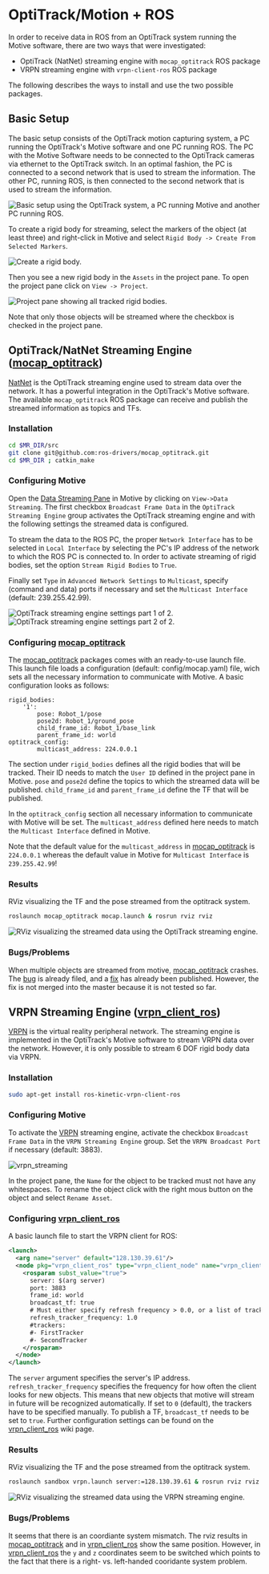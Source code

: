 # OptiTrack/Motion + ROS

In order to receive data in ROS from an OptiTrack system running the Motive software, there are two ways that were investigated:
- OptiTrack (NatNet) streaming engine with `mocap_optitrack` ROS package
- VRPN streaming engine with `vrpn-client-ros` ROS package

The following describes the ways to install and use the two possible packages.

## Basic Setup

The basic setup consists of the OptiTrack motion capturing system, a PC running the OptiTrack's Motive software and one PC running ROS.
The PC with the Motive Software needs to be connected to the OptiTrack cameras via ethernet to the OptiTrack switch.
In an optimal fashion, the PC is connected to a second network that is used to stream the information.
The other PC, running ROS, is then connected to the second network that is used to stream the information.

![Basic setup using the OptiTrack system, a PC running Motive and another PC running ROS.][setup]

To create a rigid body for streaming, select the markers of the object (at least three) and right-click in Motive and select `Rigid Body -> Create From Selected Markers`.

![Create a rigid body.][create_rigid_body]

Then you see a new rigid body in the `Assets` in the project pane.
To open the project pane click on `View -> Project`.

![Project pane showing all tracked rigid bodies.][project_object]

Note that only those objects will be streamed where the checkbox is checked in the project pane.

## OptiTrack/NatNet Streaming Engine ([mocap_optitrack])

[NatNet] is the OptiTrack streaming engine used to stream data over the network.
It has a powerful integration in the OptiTrack's Motive software.
The available `mocap_optitrack` ROS package can receive and publish the streamed information as topics and TFs.

### Installation

```bash
cd $MR_DIR/src
git clone git@github.com:ros-drivers/mocap_optitrack.git
cd $MR_DIR ; catkin_make
```

### Configuring Motive

Open the [Data Streaming Pane] in Motive by clicking on `View->Data Streaming`.
The first checkbox `Broadcast Frame Data` in the `OptiTrack Streaming Engine` group activates the OptiTrack streaming engine and with the following settings the streamed data is configured.

To stream the data to the ROS PC, the proper `Network Interface` has to be selected in `Local Interface` by selecting the PC's IP address of the network to which the ROS PC is connected to.
In order to activate streaming of rigid bodies, set the option `Stream Rigid Bodies` to `True`.

Finally set `Type` in `Advanced Network Settings` to `Multicast`, specify (command and data) ports if necessary and set the `Multicast Interface` (default: 239.255.42.99).

![OptiTrack streaming engine settings part 1 of 2.][natnet1] ![OptiTrack streaming engine settings part 2 of 2.][natnet2]

### Configuring [mocap_optitrack]

The [mocap_optitrack] packages comes with an ready-to-use launch file.
This launch file loads a configuration (default: config/mocap.yaml) file, wich sets all the necessary information to communicate with Motive.
A basic configuration looks as follows:

```
rigid_bodies:
    '1':
        pose: Robot_1/pose
        pose2d: Robot_1/ground_pose
        child_frame_id: Robot_1/base_link
        parent_frame_id: world
optitrack_config:
        multicast_address: 224.0.0.1
```

The section under `rigid_bodies` defines all the rigid bodies that will be tracked.
Their ID needs to match the `User ID` defined in the project pane in Motive.
`pose` and `pose2d` define the topics to which the streamed data will be published.
`child_frame_id` and `parent_frame_id` define the TF that will be published.

In the `optitrack_config` section all necessary information to communicate with Motive will be set.
The `multicast_address` defined here needs to match the `Multicast Interface` defined in Motive.

Note that the default value for the `multicast_address` in [mocap_optitrack] is `224.0.0.1` whereas the default value in Motive for `Multicast Interface` is `239.255.42.99`!

### Results

RViz visualizing the TF and the pose streamed from the optitrack system.

```bash
roslaunch mocap_optitrack mocap.launch & rosrun rviz rviz
```

![RViz visualizing the streamed data using the OptiTrack streaming engine.][mocap_rviz]

### Bugs/Problems

When multiple objects are streamed from motive, [mocap_optitrack] crashes.
The [bug](https://github.com/ros-drivers/mocap_optitrack/issues/23) is already filed, and a [fix](https://github.com/ros-drivers/mocap_optitrack/pull/24) has already been published.
However, the fix is not merged into the master because it is not tested so far.

## VRPN Streaming Engine ([vrpn_client_ros])

[VRPN] is the virtual reality peripheral network.
The streaming engine is implemented in the OptiTrack's Motive software to stream VRPN data over the network.
However, it is only possible to stream 6 DOF rigid body data via VRPN.

### Installation

```bash
sudo apt-get install ros-kinetic-vrpn-client-ros
```

### Configuring Motive

To activate the [VRPN] streaming engine, activate the checkbox `Broadcast Frame Data` in the `VRPN Streaming Engine` group.
Set the `VRPN Broadcast Port` if necessary (default: 3883).

![vrpn_streaming]

In the project pane, the `Name` for the object to be tracked must not have any whitespaces.
To rename the object click with the right mous button on the object and select `Rename Asset`.

### Configuring [vrpn_client_ros]

A basic launch file to start the VRPN client for ROS:

```xml
<launch>
  <arg name="server" default="128.130.39.61"/>
  <node pkg="vrpn_client_ros" type="vrpn_client_node" name="vrpn_client_node" output="screen">
    <rosparam subst_value="true">
      server: $(arg server)
      port: 3883
      frame_id: world
      broadcast_tf: true
      # Must either specify refresh frequency > 0.0, or a list of trackers to create
      refresh_tracker_frequency: 1.0
      #trackers:
      #- FirstTracker
      #- SecondTracker
    </rosparam>
  </node>
</launch>
```

The `server` argument specifies the server's IP address.
`refresh_tracker_frequency` specifies the frequency for how often the client looks for new objects.
This means that new objects that motive will stream in future will be recognized automatically.
If set to `0` (default), the trackers have to be specified manually.
To publish a TF, `broadcast_tf` needs to be set to `true`.
Further configuration settings can be found on the [vrpn_client_ros] wiki page.

### Results

RViz visualizing the TF and the pose streamed from the optitrack system.

```bash
roslaunch sandbox vrpn.launch server:=128.130.39.61 & rosrun rviz rviz
```

![RViz visualizing the streamed data using the VRPN streaming engine.][vrpn_rviz]

### Bugs/Problems

It seems that there is an coordiante system mismatch. The rviz results in [mocap_optitrack] and in [vrpn_client_ros] show the same position.
However, in [vrpn_client_ros] the `y` and `z` coordinates seem to be switched which points to the fact that there is a right- vs. left-handed cooridante system problem.

[NatNet]: http://www.optitrack.com/products/natnet-sdk/
[VRPN]: https://github.com/vrpn/vrpn/wiki
[mocap_optitrack]: http://wiki.ros.org/mocap_optitrack
[vrpn_client_ros]: http://wiki.ros.org/vrpn_client_ros
[setup]: ./setup.png "Basic OptiTrack + ROS Setup"
[Data Streaming Pane]: http://wiki.optitrack.com/index.php?title=Data_Streaming_Pane

[create_rigid_body]: ./create_rigid_body.png "Create a rigid body from selected markers."
[data_streaming]: ./data_streaming.png "Open the data streaming pane."
[mocap_rviz]: ./mocap_rviz.png "RViz visualizing the TF and the pose received from Motive via OptiTrack streaming engine."
[natnet1]: ./natnet1.png "OptiTrack streaming engine settings part 1 of 2."
[natnet2]: ./natnet2.png "OptiTrack streaming engine settings part 2 of 2."
[project]: ./project.png "Open the project pane."
[project_object]: ./project_object.png "Object settings in the project pane."
[vrpn_rviz]: ./vrpn_rviz.png "RViz visualizing the TF and the pose received from Motive via VRPN streaming engine."
[vrpn_streaming]: ./vrpn.png "VRPN streaming engine settings."
